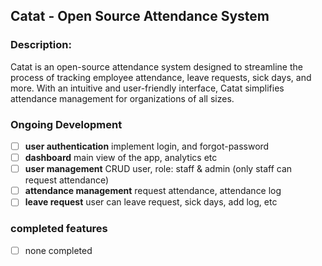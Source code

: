 ## Catat - Open Source Attendance System

### Description:
Catat is an open-source attendance system designed to streamline the process of tracking employee attendance, leave requests, sick days, and more. With an intuitive and user-friendly interface, Catat simplifies attendance management for organizations of all sizes.

### Ongoing Development
- [ ] **user authentication** implement login, and forgot-password
- [ ] **dashboard** main view of the app, analytics etc
- [ ] **user management** CRUD user, role: staff & admin (only staff can request attendance)
- [ ] **attendance management** request attendance, attendance log
- [ ] **leave request** user can leave request, sick days, add log, etc

### completed features
- [ ] none completed
